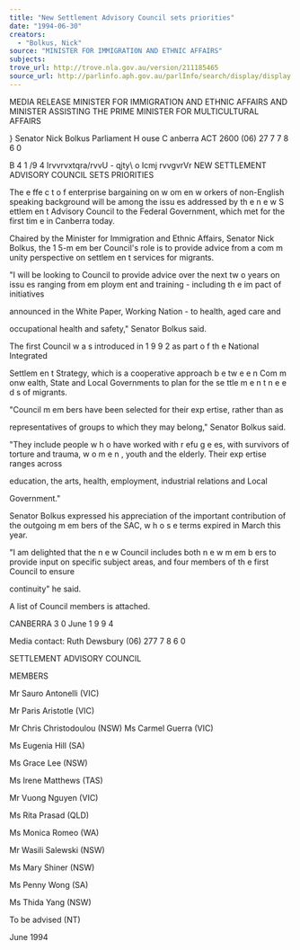 ```yaml
---
title: "New Settlement Advisory Council sets priorities"
date: "1994-06-30"
creators:
  - "Bolkus, Nick"
source: "MINISTER FOR IMMIGRATION AND ETHNIC AFFAIRS"
subjects:
trove_url: http://trove.nla.gov.au/version/211185465
source_url: http://parlinfo.aph.gov.au/parlInfo/search/display/display.w3p;query=Id%3A%22media/pressrel/1UR10%22
---
```


 MEDIA RELEASE MINISTER FOR IMMIGRATION AND ETHNIC  AFFAIRS AND MINISTER ASSISTING THE PRIME  MINISTER FOR MULTICULTURAL AFFAIRS

 }  Senator Nick Bolkus Parliament H ouse C anberra ACT 2600  (06) 27 7  7 8 6 0

 B 4 1 /9 4 Irvvrvxtqra/rvvU -  qjty\  o Icmj rvvgvrVr NEW SETTLEMENT ADVISORY COUNCIL SETS PRIORITIES

 The e ffe c t o f enterprise bargaining on w om en w orkers of non-English speaking   background will be among the issu es addressed by th e n e w  S ettlem en t Advisory   Council to the Federal Government, which met for the first tim e in Canberra today.

 Chaired by the Minister for Immigration and Ethnic Affairs, Senator Nick Bolkus,   the 1 5-m em ber Council's role is to provide advice from a com m unity perspective   on settlem en t services for migrants.

 "I will be looking to Council to provide advice over the next tw o  years on issu es   ranging from em ploym ent and training - including th e im pact of initiatives  

 announced in the White Paper, Working Nation - to health, aged care and  

 occupational health and safety," Senator Bolkus said.

 The first Council w a s  introduced in 1 9 9 2  as part o f th e National Integrated  

 Settlem en t Strategy, which is a cooperative approach b e tw e e n  Com m onw ealth,   State and Local Governments to plan for the se ttle m e n t n e e d s  of migrants.

 "Council m em bers have been selected for their exp ertise, rather than as  

 representatives of groups to which they may belong," Senator Bolkus said.

 "They include people w h o have worked with r efu g e es, with survivors of torture   and trauma, w o m e n , youth and the elderly. Their exp ertise ranges across  

 education, the arts, health, employment, industrial relations and Local  

 Government."

 Senator Bolkus expressed his appreciation of the important contribution of the   outgoing m em bers of the SAC, w h o s e  terms expired in March this year.

 "I am delighted that the n e w  Council includes both n e w  m em b ers to provide input   on specific subject areas, and four members of th e first Council to ensure  

 continuity" he said.

 A list of Council members is attached.

 CANBERRA 3 0  June 1 9 9 4

 Media contact: Ruth Dewsbury (06) 277 7 8 6 0

 SETTLEMENT ADVISORY COUNCIL

 MEMBERS

 Mr Sauro Antonelli (VIC)

 Mr Paris Aristotle (VIC)

 Mr Chris Christodoulou (NSW) Ms Carmel Guerra (VIC)

 Ms Eugenia Hill (SA)

 Ms Grace Lee (NSW)

 Ms Irene Matthews (TAS)

 Mr Vuong Nguyen (VIC)

 Ms Rita Prasad (QLD)

 Ms Monica Romeo (WA)

 Mr Wasili Salewski (NSW)

 Ms Mary Shiner (NSW)

 Ms Penny Wong (SA)

 Ms Thida Yang (NSW)

 To be advised (NT)

 June 1994

